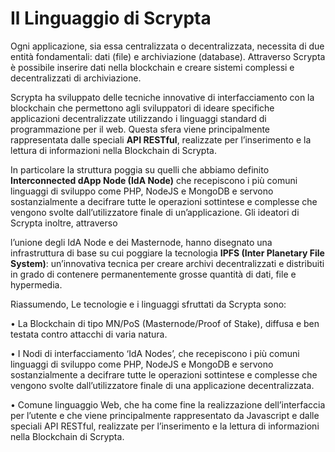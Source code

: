 # Il Linguaggio di Scrypta

Ogni applicazione, sia essa centralizzata o decentralizzata, necessita di due entità fondamentali: dati (file) e archiviazione (database). Attraverso Scrypta è possibile inserire dati nella blockchain e creare sistemi complessi e decentralizzati di archiviazione. 

Scrypta ha sviluppato delle tecniche innovative di interfacciamento con la blockchain che permettono agli sviluppatori di ideare specifiche applicazioni decentralizzate utilizzando i linguaggi standard di programmazione per il web. Questa sfera viene principalmente rappresentata dalle speciali **API RESTful**, realizzate per l’inserimento e la lettura di informazioni nella Blockchain di Scrypta. 

In particolare la struttura poggia su quelli che abbiamo definito **Interconnected dApp Node (IdA Node)** che recepiscono i più comuni linguaggi di sviluppo come PHP, NodeJS e MongoDB e servono sostanzialmente a decifrare tutte le operazioni sottintese e complesse che vengono svolte dall’utilizzatore finale di un’applicazione. 
Gli ideatori di Scrypta inoltre, attraverso 

l’unione degli IdA Node e dei Masternode, hanno disegnato una infrastruttura di base su cui poggiare la tecnologia **IPFS (Inter Planetary File System)**: un’innovativa tecnica per creare archivi decentralizzati e distribuiti in grado di contenere permanentemente grosse quantità di dati, file e hypermedia.

Riassumendo, Le tecnologie e i linguaggi sfruttati da Scrypta sono:

• La Blockchain di tipo MN/PoS (Masternode/Proof of Stake), diffusa e ben testata contro attacchi di varia natura. 

• I Nodi di interfacciamento ‘IdA Nodes’, che recepiscono i più comuni linguaggi di sviluppo come PHP, NodeJS e MongoDB e servono sostanzialmente a decifrare tutte le operazioni sottintese e complesse che vengono svolte dall’utilizzatore finale di una applicazione decentralizzata.
 
• Comune linguaggio Web, che ha come fine la realizzazione dell’interfaccia per l’utente e che viene principalmente rappresentato da Javascript e dalle speciali API RESTful, realizzate per l’inserimento e la lettura di informazioni nella Blockchain di Scrypta.